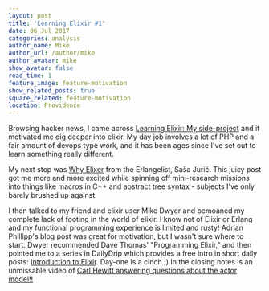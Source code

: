 ```yaml
---
layout: post
title: 'Learning Elixir #1'
date: 06 Jul 2017
categories: analysis
author_name: Mike
author_url: /author/mike
author_avatar: mike
show_avatar: false
read_time: 1
feature_image: feature-motivation
show_related_posts: true
square_related: feature-motivation
location: Providence
---
```


Browsing hacker news, I came across [Learning Elixir: My side-project](http://adrian-philipp.com/post/learning-elixir-first-side-project) and it motivated me dig deeper into elixir. My day job involves a lot of PHP and a fair amount of devops type work, and it has been ages since I've set out to learn something really different.

My next stop was [Why Elixer](http://theerlangelist.com/article/why_elixir) from the Erlangelist, Saša Jurić. This juicy post got me more and more excited while spinning off mini-research missions into things like macros in C++ and abstract tree syntax - subjects I've only barely brushed up against.

I then talked to my friend and elixir user Mike Dwyer and bemoaned my complete lack of footing in the world of elixir. I know not of Elixir or Erlang and my functional programming experience is limited and rusty! Adrian Phillipp's blog post was great for motivation, but I wasn't sure where to start. Dwyer recommended Dave Thomas' "Programming Elixir," and then pointed me to a series in DailyDrip which provides a free intro in short daily posts: [Introduction to Elixir](https://hackernoon.com/a-free-introduction-to-elixir-otp-ecto-and-phoenix-228d0e994fc1). Day-one is a cinch ;) In the closing notes is an unmissable video of [Carl Hewitt answering questions about the actor model!!](https://channel9.msdn.com/Shows/Going+Deep/Hewitt-Meijer-and-Szyperski-The-Actor-Model-everything-you-wanted-to-know-but-were-afraid-to-ask)
